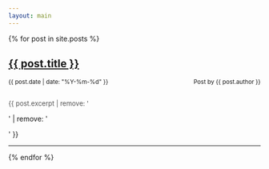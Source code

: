 ```yaml
---
layout: main
---
```


{% for post in site.posts %}
  <h2><a href=".{{ post.url }}">{{ post.title }}</a></h2>
  <p><small>{{ post.date | date: "%Y-%m-%d" }}</small><small style="float: right">Post by {{ post.author }}</small><div style="clear: both;"></div></p>
  <p style="color: #555; font-size: small;">{{ post.excerpt | remove: '<p>' | remove: '</p>' }}</p>
  <hr style="border-width: 0 0 1px 0; :border-color: #fff;">
{% endfor %}
